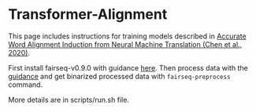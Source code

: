 # Transformer-Alignment
This page includes instructions for training models described in  [Accurate Word Alignment Induction from Neural Machine Translation (Chen et al., 2020)](https://arxiv.org/abs/2004.14837).

First install fairseq-v0.9.0 with guidance [here](https://github.com/pytorch/fairseq/tree/v0.9.0). Then process data with the [guidance](https://github.com/lilt/alignment-scripts/tree/master/preprocess) and get binarized processed data with `fairseq-preprocess` command.

More details are in scripts/run.sh file.